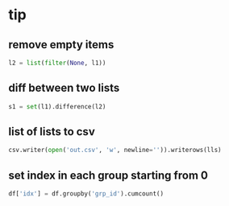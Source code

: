 # tip

## remove empty items
```python
l2 = list(filter(None, l1))
```

## diff between two lists
```python
s1 = set(l1).difference(l2)
```  
## list of lists to csv
```python
csv.writer(open('out.csv', 'w', newline='')).writerows(lls)
```  
## set index in each group starting from 0
```python
df['idx'] = df.groupby('grp_id').cumcount()
```  
